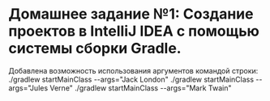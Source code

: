 # Домашнее задание №1: Создание проектов в IntelliJ IDEA с помощью системы сборки Gradle.

Добавлена возможность использования аргументов командой строки:
./gradlew startMainClass --args="Jack London" 
./gradlew startMainClass --args="Jules Verne" 
./gradlew startMainClass --args="Mark Twain" 
